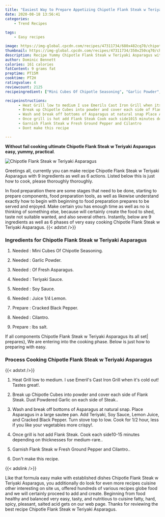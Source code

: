 ```yaml
---
title: "Easiest Way to Prepare Appetizing Chipotle Flank Steak w Teriyaki Asparagus"
date: 2020-08-18 13:56:41
categories:
    - Trend Recipes
    
tags:
    - Easy recipes

image: https://img-global.cpcdn.com/recipes/47311734/680x482cq70/chipotle-flank-steak-w-teriyaki-asparagus-recipe-main-photo.jpg
thumbnail: https://img-global.cpcdn.com/recipes/47311734/350x250cq70/chipotle-flank-steak-w-teriyaki-asparagus-recipe-main-photo.jpg
description: Recipe Yummy Chipotle Flank Steak w Teriyaki Asparagus with 9 ingredients and 6 stages of easy cooking.
author: Dominic Bennett
calories: 161 calories
fatContent: 9 grams fat
preptime: PT15M
cooktime: PT2H
ratingvalue: 4
reviewcount: 2125
recipeingredient: ["Mini Cubes Of Chipotle Seasoning", "Garlic Powder", "Of Fresh Asparagus", "Teriyaki Sauce", "Soy Sauce", "Juice 14 Lemon", "Cracked Black Pepper", "Cilantro", "lbs salt"]

recipeinstructions: 
      - Heat Grill low to medium I use Emerils Cast Iron Grill when its cold out Tastes great 
      - Break up Chipotle Cubes into powder and cover each side of Flank Steak Dust Powdered Garlic on each side of Steak 
      - Wash and break off bottoms of Asparagus at natural snap Place Asparagus in a large sautee pan Add Teriyaki Soy Sauce Lemon Juice and Cracked Black Pepper Turn stove top to low Cook for 12 hour less if you like your vegetables more crispy 
      - Once grill is hot add Flank Steak Cook each side1015 minutes depending on thicknesses for mediumrare 
      - Garnish Flank Steak w Fresh Ground Pepper and Cilantro 
      - Dont make this recipe

---
```




**Without fail cooking ultimate Chipotle Flank Steak w Teriyaki Asparagus easy, yummy, practical**. 


![Chipotle Flank Steak w Teriyaki Asparagus](https://img-global.cpcdn.com/recipes/47311734/680x482cq70/chipotle-flank-steak-w-teriyaki-asparagus-recipe-main-photo.jpg "Chipotle Flank Steak w Teriyaki Asparagus")




Greetings all, currently you can make recipe Chipotle Flank Steak w Teriyaki Asparagus with 9 ingredients as well as 6 actions. Listed below this is just how to cook, please thoroughly thoroughly.

In food preparation there are some stages that need to be done, starting to prepare components, food preparation tools, as well as likewise understand exactly how to begin with beginning to food preparation prepares to be served and enjoyed. Make certain you has enough time as well as no is thinking of something else, because will certainly create the food to shed, taste not suitable wanted, and also several others. Instantly, below are 9 ingredients as well as 6 phases of very easy cooking Chipotle Flank Steak w Teriyaki Asparagus.
{{< adstxt />}}

### Ingredients for Chipotle Flank Steak w Teriyaki Asparagus


1. Needed  : Mini Cubes Of Chipotle Seasoning.

1. Needed  : Garlic Powder.

1. Needed  : Of Fresh Asparagus.

1. Needed  : Teriyaki Sauce.

1. Needed  : Soy Sauce.

1. Needed  : Juice 1/4 Lemon.

1. Prepare  : Cracked Black Pepper.

1. Needed  : Cilantro.

1. Prepare  : lbs salt.



If all components Chipotle Flank Steak w Teriyaki Asparagus its all set| prepares}, We are entering into the cooking phase. Below is just how to preparing with easy.

### Process Cooking Chipotle Flank Steak w Teriyaki Asparagus

{{< adstxt />}}


1. Heat Grill low to medium. I use Emeril&#39;s Cast Iron Grill when it&#39;s cold out! Tastes great!.



1. Break up Chipotle Cubes into powder and cover each side of Flank Steak. Dust Powdered Garlic on each side of Steak..



1. Wash and break off bottoms of Asparagus at natural snap. Place Asparagus in a large sautee pan. Add Teriyaki, Soy Sauce, Lemon Juice, and Cracked Black Pepper. Turn stove top to low. Cook for 1/2 hour, less if you like your vegetables more crispy!.



1. Once grill is hot add Flank Steak. Cook each side10-15 minutes depending on thicknesses for medium-rare..



1. Garnish Flank Steak w Fresh Ground Pepper and Cilantro..



1. Don&#39;t make this recipe.





{{< adslink />}}

Like that formula easy make with established dishes Chipotle Flank Steak w Teriyaki Asparagus, you additionally do look for even more recipes cuisine other interesting on site us, offered hundreds of various recipes globe food and we will certainly proceed to add and create. Beginning from food healthy and balanced very easy, tasty, and nutritious to cuisine fatty, hard, spicy, pleasant, salted acid gets on our web page. Thanks for reviewing the best recipe Chipotle Flank Steak w Teriyaki Asparagus.
